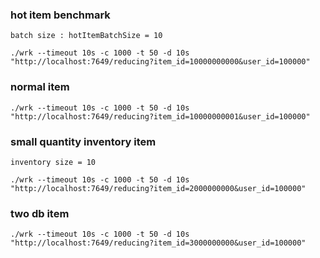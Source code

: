 ### hot item benchmark

```
batch size : hotItemBatchSize = 10

./wrk --timeout 10s -c 1000 -t 50 -d 10s "http://localhost:7649/reducing?item_id=10000000000&user_id=100000"
```

### normal item

```
./wrk --timeout 10s -c 1000 -t 50 -d 10s "http://localhost:7649/reducing?item_id=10000000001&user_id=100000"
```

### small quantity inventory item

```
inventory size = 10

./wrk --timeout 10s -c 1000 -t 50 -d 10s "http://localhost:7649/reducing?item_id=2000000000&user_id=100000"
```

### two db item

```
./wrk --timeout 10s -c 1000 -t 50 -d 10s "http://localhost:7649/reducing?item_id=3000000000&user_id=100000"
```